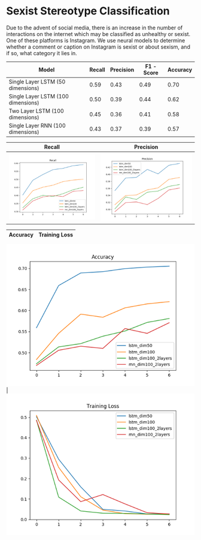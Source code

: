 # Sexist Stereotype Classification

Due to the advent of social media, there is an increase in the number of interactions on the internet which may be classified as unhealthy or sexist. One of these platforms is Instagram. We use neural models to determine whether a comment or caption on Instagram is sexist or about sexism, and if so, what category it lies in.

| Model                                | Recall | Precision | F1 \-Score | Accuracy |
|--------------------------------------|--------|-----------|------------|----------|
| Single Layer LSTM \(50 dimensions\)  | 0\.59  | 0\.43     | 0\.49      | 0\.70    |
| Single Layer LSTM \(100 dimensions\) | 0\.50  | 0\.39     | 0\.44      | 0\.62    |
| Two Layer LSTM \(100 dimensions\)    | 0\.45  | 0\.36     | 0\.41      | 0\.58    |
| Single Layer RNN \(100 dimensions\)  | 0\.43  | 0\.37     | 0\.39      | 0\.57    |

Recall            |  Precision
:-------------------------:|:-------------------------:
![](results/sns_classfication/rec_all_sns.png) | ![](results/sns_classfication/prec_all_sns.png)

Accuracy            |  Training Loss
:-------------------------:|:-------------------------:

![](results/sns_classfication/acc_all_sns.png) | ![](results/sns_classfication/train_loss_allsns.png)



